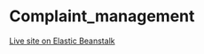 # Complaint_management

[Live site on Elastic Beanstalk](http://complaintsapp-env.eba-bfqct7vp.us-east-1.elasticbeanstalk.com/)
